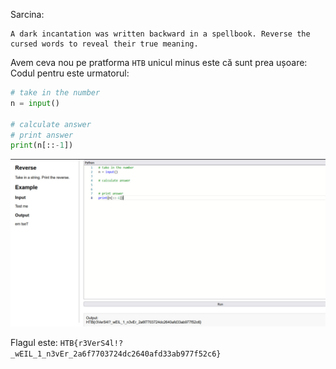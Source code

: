 Sarcina:
```
A dark incantation was written backward in a spellbook. Reverse the cursed words to reveal their true meaning.
```
Avem ceva nou pe pratforma `HTB` unicul minus este că sunt prea ușoare:
Codul pentru este urmatorul:
```python
# take in the number
n = input()

# calculate answer
# print answer
print(n[::-1])
```

![alt text](../image/R_1.png)

Flagul este: `HTB{r3VerS4l!?_wEIL_1_n3vEr_2a6f7703724dc2640afd33ab977f52c6}`